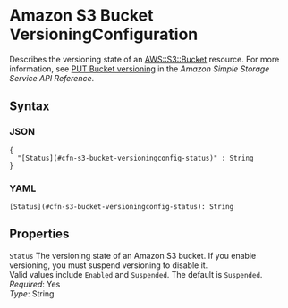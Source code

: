 # Amazon S3 Bucket VersioningConfiguration<a name="aws-properties-s3-bucket-versioningconfig"></a>

Describes the versioning state of an [ AWS::S3::Bucket](aws-properties-s3-bucket.md) resource\. For more information, see [PUT Bucket versioning](https://docs.aws.amazon.com/AmazonS3/latest/API/RESTBucketPUTVersioningStatus.html) in the *Amazon Simple Storage Service API Reference*\.

## Syntax<a name="w4ab1c21c14e1907b5"></a>

### JSON<a name="aws-properties-s3-bucket-versioningconfig-syntax.json"></a>

```
{
  "[Status](#cfn-s3-bucket-versioningconfig-status)" : String
}
```

### YAML<a name="aws-properties-s3-bucket-versioningconfig-syntax.yaml"></a>

```
[Status](#cfn-s3-bucket-versioningconfig-status): String
```

## Properties<a name="w4ab1c21c14e1907b7"></a>

`Status`  <a name="cfn-s3-bucket-versioningconfig-status"></a>
The versioning state of an Amazon S3 bucket\. If you enable versioning, you must suspend versioning to disable it\.   
Valid values include `Enabled` and `Suspended`\. The default is `Suspended`\.  
*Required*: Yes  
*Type*: String